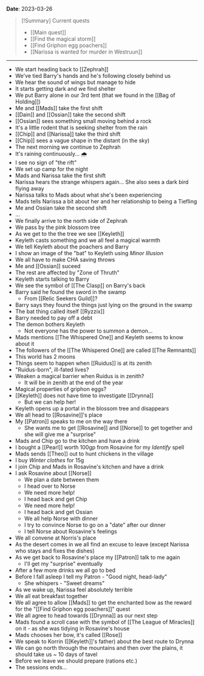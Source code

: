 **Date**: 2023-03-26

> [!Summary] Current quests
> - [[Main quest]]
> - [[Find the magical storm]]
> - [[Find Griphon egg poachers]]
> - [[Narissa is wanted for murder in Westruun]]

---
- We start heading back to [[Zephrah]]
- We've tied Barry's hands and he's following closely behind us
- We hear the sound of wings but manage to hide
- It starts getting dark and we find shelter
- We put Barry alone in our 3rd tent (that we found in the [[Bag of Holding]])
- Me and [[Mads]] take the first shift
- [[Dain]] and [[Ossian]] take the second shift
- [[Ossian]] sees something small moving behind a rock
- It's a little rodent that is seeking shelter from the rain
- [[Chip]] and [[Narissa]] take the third shift
- [[Chip]] sees a vague shape in the distant (in the sky)
- The next morning we continue to Zephrah
- It's raining continuously... 🌧
- I see no sign of "the rift"
- We set up camp for the night
- Mads and Narissa take the first shift
- Narissa hears the strange whispers again... She also sees a dark bird flying away
- Narissa talks to Mads about what she's been experiencing
- Mads tells Narissa a bit about her and her relationship to being a Tiefling
- Me and Ossian take the second shift
- ...
- We finally arrive to the north side of Zephrah
- We pass by the pink blossom tree
- As we get to the the tree we see [[Keyleth]]
- Keyleth casts something and we all feel a magical warmth
- We tell Keyleth about the poachers and Barry
- I show an image of the "bat" to Keyleth using _Minor Illusion_
- We all have to make CHA saving throws
- Me and [[Ossian]] suceed
- The rest are affected by "Zone of Thruth"
- Keyleth starts talking to Barry
- We see the symbol of [[The Clasp]] on Barry's back
- Barry said he found the sword in the swamp
	- From [[Relic Seekers Guild]]?
- Barry says they found the things just lying on the ground in the swamp
- The bat thing called itself [[Ryzzix]]
- Barry needed to pay off a debt
- The demon bothers Keyleth
	- Not everyone has the power to summon a demon...
- Mads mentions [[The Whispered One]] and Keyleth seems to know about it
- The followers of the [[The Whispered One]] are called [[The Remnants]]
- This world has 2 moons
- Things seem to happen when [[Ruidus]] is at its zenith
- "Ruidus-born", ill-fated lives?
- Weaken a magical barrier when Ruidus is in zenith?
	- It will be in zenith at the end of the year
- Magical properties of griphon eggs?
- [[Keyleth]] does not have time to investigate [[Drynna]]
	- But we can help her!
- Keyleth opens up a portal in the blossom tree and disappears
- We all head to [[Rosavine]]'s place
- My [[Patron]] speaks to me on the way there
	- She wants me to get [[Rosavine]] and [[Norse]] to get together and she will give me a "surprise"
- Mads and Chip go to the kitchen and have a drink
- I bought a [[Pearl]] worth 100gp from Rosavine for my _Identify_ spell
- Mads sends [[Theo]] out to hunt chickens in the village
- I buy _Winter clothes_ for 15g
- I join Chip and Mads in Rosavine's kitchen and have a drink
- I ask Rosavine about [[Norse]]
	- We plan a date between them
	- I head over to Norse
	- We need more help!
	- I head back and get Chip
	- We need more help!
	- I head back and get Ossian
	- We all help Norse with dinner
	- I try to convince Norse to go on a "date" after our dinner
	- I tell Norse about Rosavine's feelings
- We all convene at Norris's place
- As the desert comes in we all find an excuse to leave (except Narissa who stays and fixes the dishes)
- As we get back to Rosavine's place my [[Patron]] talk to me again
	- I'll get my "surprise" eventually
- After a few more drinks we all go to bed
- Before I fall asleep I tell my Patron - "Good night, head-lady"
	- She whispers - "Sweet dreams"
- As we wake up, Narissa feel absolutely terrible
- We all eat breakfast together
- We all agree to allow [[Mads]] to get the enchanted bow as the reward for the "[[Find Griphon egg poachers]]" quest
- We all agree to head towards [[Drynna]] as our next step
- Mads found a scroll case with the symbol of [[The League of Miracles]] on it - as she was tidying in Rosavine's house
- Mads chooses her bow, it's called [[Rose]] 
- We speak to Korrin ([[Keyleth]]'s father) about the best route to Drynna
- We can go north through the mountains and then over the plains, it should take us ~ 10 days of tavel
- Before we leave we should prepare (rations etc.)
- The sessions ends...
